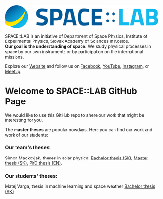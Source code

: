 ![logo](/images/SPACE-LAB_logotyp.png)

SPACE::LAB is an initiative of Department of Space Physics, Institute of Experimental Physics, Slovak Academy of Sciences in Košice.  
**Our goal is the understanding of space.**
We study physical processes in space by our own instruments or by participation on the international missions. 

Explore our [Website](http://www.space-lab.sk/) and follow us on [Facebook](https://www.facebook.com/spacelabsk), [YouTube](https://www.youtube.com/channel/UCEwFN_Oja3aLrm-XGw3wvEQ), [Instagram](https://www.instagram.com/space.lab.sk/), or [Meetup](https://www.meetup.com/SPACE-TALK/).

# Welcome to SPACE::LAB GitHub Page

We would like to use this GitHub repo to shere our work that might be interesting for you.

The **master theses** are popular nowdays. Here you can find our work and work of our students:

### Our team's theses:

Simon Mackovjak, theses in solar physics: [Bachelor thesis (SK)](/pdfs/mackovjak_2008_bc_praca.pdf), [Master thesis (SK)](/pdfs/mackovjak_2010_diplomova_praca.pdf), [PhD thesis (EN)](/pdfs/mackovjak_2014_phd_thesis.pdf). 

### Our students' theses:

Matej Varga, thesis in machine learning and space weather [Bachelor thesis (SK)](/pdfs/2020_Matej_Varga-Bc_praca-ML_airglow.pdf)

